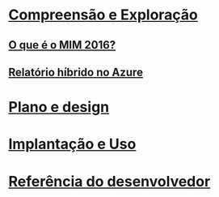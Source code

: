 # [Compreensão e Exploração](microsoft-identity-manager-2016.md)
## [O que é o MIM 2016?](microsoft-identity-manager-2016.md)
## [Relatório híbrido no Azure](identity-manager-hybrid-reporting-azure.md)
# [Plano e design](/microsoft-identity-manager/plan-design/microsoft-identity-manager-2016-supported-platforms)
# [Implantação e Uso](/microsoft-identity-manager/deploy-use/microsoft-identity-manager-deploy)
# [Referência do desenvolvedor](/microsoft-identity-manager/reference/microsoft-identity-manager-2016-developer-reference)


<!--HONumber=Apr16_HO4-->


